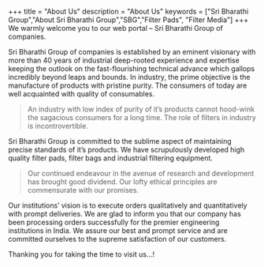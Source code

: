 +++
title = "About Us"
description = "About Us"
keywords = ["Sri Bharathi Group","About Sri Bharathi Group","SBG","Filter Pads", "Filter Media"]
+++
We warmly welcome you to our web portal – Sri Bharathi Group of companies.

Sri Bharathi Group of companies is established by an eminent visionary with more than 40 years of industrial deep-rooted experience and expertise keeping the outlook on the fast-flourishing technical advance which gallops incredibly beyond leaps and bounds.  In industry, the prime objective is the manufacture of products with pristine purity.  The consumers of today are well acquainted with quality of consumables.

> An industry with low index of purity of it’s products cannot hood-wink the sagacious consumers for a long time. The role of filters in industry is incontrovertible.

Sri Bharathi Group is committed to the sublime aspect of maintaining precise standards of it’s products.  We have scrupulously developed high quality filter pads, filter bags and industrial filtering equipment.

>Our continued endeavour in the avenue of research and development has brought good dividend.  Our lofty ethical principles are commensurate with our promises.

Our institutions’ vision is to execute orders qualitatively and quantitatively with prompt deliveries.  We are glad to inform you that our company has been processing orders successfully for the premier engineering institutions in India.  We assure our best and prompt service and are committed ourselves to the supreme satisfaction of our customers.

Thanking you for taking the time to visit us…!
